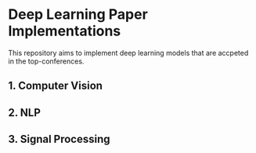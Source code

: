 # Deep Learning Paper Implementations

This repository aims to implement deep learning models that are accpeted in the top-conferences.

## 1. Computer Vision

## 2. NLP

## 3. Signal Processing
